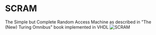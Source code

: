 # SCRAM
The Simple but Complete Random Access Machine as described in "The (New) Turing Omnibus" book implemented in VHDL
![SCRAM](https://user-images.githubusercontent.com/67801725/227410379-2a481daa-8d7f-4dc1-9bbd-ecedf4382d19.png)
